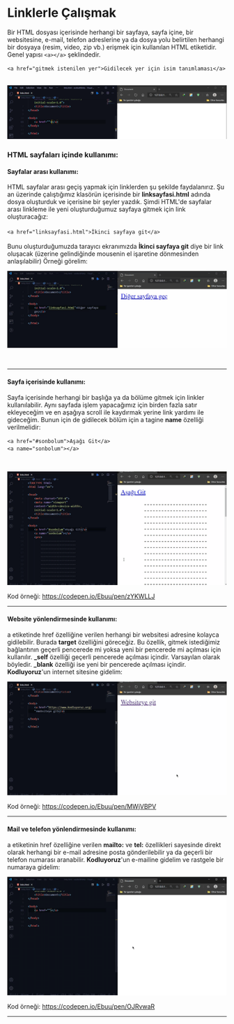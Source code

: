 # Linklerle Çalışmak
Bir HTML dosyası içerisinde herhangi bir sayfaya, sayfa içine, bir websitesine, e-mail, telefon adreslerine ya da dosya yolu belirtilen herhangi bir dosyaya (resim, video, zip vb.) erişmek için kullanılan HTML etiketidir. Genel yapısı `<a></a>` şeklindedir.

`<a href="gitmek istenilen yer">Gidilecek yer için isim tanımlaması</a>` 
<br/> <br/>

![a-tagi](https://raw.githubusercontent.com/Kodluyoruz/taskforce/main/html/linklerle-calismak/figures/a-tagi.PNG)


### HTML sayfaları içinde kullanımı:
#### Sayfalar arası kullanımı: 
HTML sayfalar arası geçiş yapmak için linklerden şu şekilde faydalanırız. Şu an üzerinde çalıştığımız klasörün içerisinde bir **linksayfasi.html** adında dosya oluşturduk ve içerisine bir şeyler yazdık. Şimdi HTML'de sayfalar arası linkleme ile yeni oluşturduğumuz sayfaya gitmek için link oluşturacağız: <br/> <br/>
`<a href="linksayfasi.html">İkinci sayfaya git</a>` <br/> <br/>
Bunu oluşturduğumuzda tarayıcı ekranımızda  **İkinci sayfaya git** diye bir link oluşacak (üzerine gelindiğinde mousenin el işaretine dönmesinden anlaşılabilir) Örneği görelim: <br/>

![sayfalar-arasi-link](https://raw.githubusercontent.com/Kodluyoruz/taskforce/main/html/linklerle-calismak/figures/sayfalar-arasi-link.gif)

<br/> <hr/>

#### Sayfa içerisinde kullanımı: 
Sayfa içerisinde herhangi bir başlığa ya da bölüme gitmek için linkler kullanılabilir. Aynı sayfada işlem yapacağımız için birden fazla satır ekleyeceğim ve en aşağıya scroll ile kaydırmak yerine link yardımı ile gideceğim. Bunun için de gidilecek bölüm için a tagine **name** özelliği verilmelidir:
<br/>

`<a href="#sonbolum">Aşağı Git</a>`
<br/>
`<a name="sonbolum"></a>`
    
<br/>

![sayfaici-link](https://raw.githubusercontent.com/Kodluyoruz/taskforce/main/html/linklerle-calismak/figures/sayfaici-link.gif)

Kod örneği: https://codepen.io/Ebuu/pen/zYKWLLJ
<br/> <hr/>

#### Website yönlendirmesinde kullanımı: 
a etiketinde href özelliğine verilen herhangi bir websitesi adresine kolayca gidilebilir. Burada **target** özelliğini göreceğiz. Bu özellik, gitmek istediğimiz bağlantının geçerli pencerede mi yoksa yeni bir pencerede mi açılması için kullanılır. **_self** özelliği geçerli pencerede açılması içindir. Varsayılan olarak böyledir. **_blank** özelliği ise yeni bir pencerede açılması içindir. **Kodluyoruz**'un internet sitesine gidelim:
<br/>

![website-link](https://raw.githubusercontent.com/Kodluyoruz/taskforce/main/html/linklerle-calismak/figures/website-link.gif)

Kod örneği: https://codepen.io/Ebuu/pen/MWjVBPV
<br/> <hr/>

#### Mail ve telefon yönlendirmesinde kullanımı: 
a etiketinin href özelliğine verilen **mailto:** ve **tel:** özellikleri sayesinde direkt olarak herhangi bir e-mail adresine posta gönderilebilir ya da geçerli bir telefon numarası aranabilir. **Kodluyoruz**'un e-mailine gidelim ve rastgele bir numaraya gidelim:
<br/>

![mail-tel](https://raw.githubusercontent.com/Kodluyoruz/taskforce/main/html/linklerle-calismak/figures/mail-tel.gif)

Kod örneği: https://codepen.io/Ebuu/pen/OJRvwaR
<br/> <hr/>
